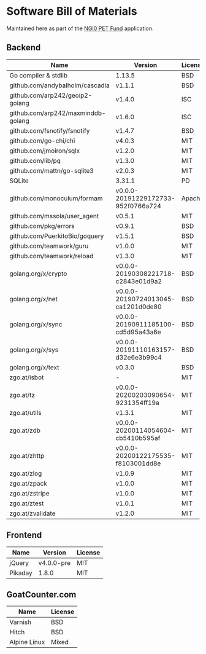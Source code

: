 Software Bill of Materials
==========================

Maintained here as part of the [NGI0 PET Fund](https://nlnet.nl/PET/)
application.

Backend
-------

| Name                               | Version                            | License |
| ----                               | -------                            | ------- |
| Go compiler & stdlib               | 1.13.5                             | BSD     |
| github.com/andybalholm/cascadia    | v1.1.1                             | BSD     |
| github.com/arp242/geoip2-golang    | v1.4.0                             | ISC     |
| github.com/arp242/maxminddb-golang | v1.6.0                             | ISC     |
| github.com/fsnotify/fsnotify       | v1.4.7                             | BSD     |
| github.com/go-chi/chi              | v4.0.3                             | MIT     |
| github.com/jmoiron/sqlx            | v1.2.0                             | MIT     |
| github.com/lib/pq                  | v1.3.0                             | MIT     |
| github.com/mattn/go-sqlite3        | v2.0.3                             | MIT     |
| SQLite                             | 3.31.1                             | PD      |
| github.com/monoculum/formam        | v0.0.0-20191229172733-952f0766a724 | Apache  |
| github.com/mssola/user_agent       | v0.5.1                             | MIT     |
| github.com/pkg/errors              | v0.9.1                             | BSD     |
| github.com/PuerkitoBio/goquery     | v1.5.1                             | BSD     |
| github.com/teamwork/guru           | v1.0.0                             | MIT     |
| github.com/teamwork/reload         | v1.3.0                             | MIT     |
| golang.org/x/crypto                | v0.0.0-20190308221718-c2843e01d9a2 | BSD     |
| golang.org/x/net                   | v0.0.0-20190724013045-ca1201d0de80 | BSD     |
| golang.org/x/sync                  | v0.0.0-20190911185100-cd5d95a43a6e | BSD     |
| golang.org/x/sys                   | v0.0.0-20191110163157-d32e6e3b99c4 | BSD     |
| golang.org/x/text                  | v0.3.0                             | BSD     |
| zgo.at/isbot                       | -                                  | MIT     |
| zgo.at/tz                          | v0.0.0-20200203090654-9231354ff19a | MIT     |
| zgo.at/utils                       | v1.3.1                             | MIT     |
| zgo.at/zdb                         | v0.0.0-20200114054604-cb5410b595af | MIT     |
| zgo.at/zhttp                       | v0.0.0-20200122175535-f8103001dd8e | MIT     |
| zgo.at/zlog                        | v1.0.9                             | MIT     |
| zgo.at/zpack                       | v1.0.0                             | MIT     |
| zgo.at/zstripe                     | v1.0.0                             | MIT     |
| zgo.at/ztest                       | v1.0.1                             | MIT     |
| zgo.at/zvalidate                   | v1.2.0                             | MIT     |


Frontend
--------

| Name    | Version    | License |
| ----    | -------    | ------- |
| jQuery  | v4.0.0-pre | MIT     |
| Pikaday | 1.8.0      | MIT     |


GoatCounter.com
---------------

| Name         | License |
| ----         | ------- |
| Varnish      | BSD     |
| Hitch        | BSD     |
| Alpine Linux | Mixed   |
